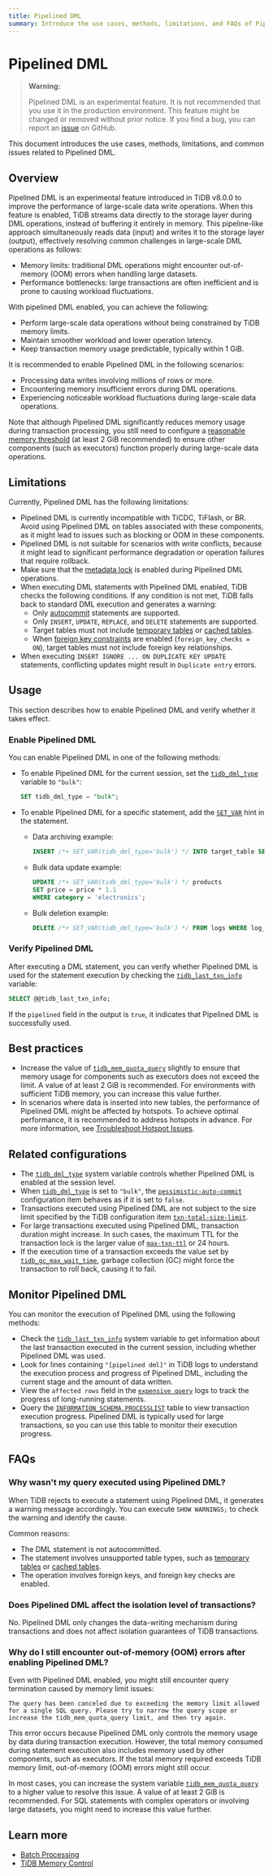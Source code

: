 ```yaml
---
title: Pipelined DML
summary: Introduce the use cases, methods, limitations, and FAQs of Pipelined DML. Pipelined DML enhances TiDB's batch processing capabilities, allowing transaction sizes to bypass TiDB's memory limits.
---
```


# Pipelined DML

> **Warning:**
>
> Pipelined DML is an experimental feature. It is not recommended that you use it in the production environment. This feature might be changed or removed without prior notice. If you find a bug, you can report an [issue](https://github.com/pingcap/tidb/issues) on GitHub.

This document introduces the use cases, methods, limitations, and common issues related to Pipelined DML.

## Overview

Pipelined DML is an experimental feature introduced in TiDB v8.0.0 to improve the performance of large-scale data write operations. When this feature is enabled, TiDB streams data directly to the storage layer during DML operations, instead of buffering it entirely in memory. This pipeline-like approach simultaneously reads data (input) and writes it to the storage layer (output), effectively resolving common challenges in large-scale DML operations as follows:

- Memory limits: traditional DML operations might encounter out-of-memory (OOM) errors when handling large datasets.
- Performance bottlenecks: large transactions are often inefficient and is prone to causing workload fluctuations.

With pipelined DML enabled, you can achieve the following:

- Perform large-scale data operations without being constrained by TiDB memory limits.
- Maintain smoother workload and lower operation latency.
- Keep transaction memory usage predictable, typically within 1 GiB.

It is recommended to enable Pipelined DML in the following scenarios:

- Processing data writes involving millions of rows or more.
- Encountering memory insufficient errors during DML operations.
- Experiencing noticeable workload fluctuations during large-scale data operations.

Note that although Pipelined DML significantly reduces memory usage during transaction processing, you still need to configure a [reasonable memory threshold](/system-variables.md#tidb_mem_quota_query) (at least 2 GiB recommended) to ensure other components (such as executors) function properly during large-scale data operations.

## Limitations

Currently, Pipelined DML has the following limitations:

- Pipelined DML is currently incompatible with TiCDC, TiFlash, or BR. Avoid using Pipelined DML on tables associated with these components, as it might lead to issues such as blocking or OOM in these components.
- Pipelined DML is not suitable for scenarios with write conflicts, because it might lead to significant performance degradation or operation failures that require rollback.
- Make sure that the [metadata lock](/metadata-lock.md) is enabled during Pipelined DML operations.
- When executing DML statements with Pipelined DML enabled, TiDB checks the following conditions. If any condition is not met, TiDB falls back to standard DML execution and generates a warning:
    - Only [autocommit](/transaction-overview.md#autocommit) statements are supported.
    - Only `INSERT`, `UPDATE`, `REPLACE`, and `DELETE` statements are supported.
    - Target tables must not include [temporary tables](/temporary-tables.md) or [cached tables](/cached-tables.md).
    - When [foreign key constraints](/foreign-key.md) are enabled (`foreign_key_checks = ON`), target tables must not include foreign key relationships.
- When executing `INSERT IGNORE ... ON DUPLICATE KEY UPDATE` statements, conflicting updates might result in `Duplicate entry` errors.

## Usage

This section describes how to enable Pipelined DML and verify whether it takes effect.

### Enable Pipelined DML

You can enable Pipelined DML in one of the following methods:

- To enable Pipelined DML for the current session, set the [`tidb_dml_type`](/system-variables.md#tidb_dml_type-new-in-v800) variable to `"bulk"`:

    ```sql
    SET tidb_dml_type = "bulk";
    ```

- To enable Pipelined DML for a specific statement, add the [`SET_VAR`](/optimizer-hints.md#set_varvar_namevar_value) hint in the statement.

    - Data archiving example:

        ```sql
        INSERT /*+ SET_VAR(tidb_dml_type='bulk') */ INTO target_table SELECT * FROM source_table;
        ```

    - Bulk data update example:

        ```sql
        UPDATE /*+ SET_VAR(tidb_dml_type='bulk') */ products
        SET price = price * 1.1
        WHERE category = 'electronics';
        ```

    - Bulk deletion example:

        ```sql
        DELETE /*+ SET_VAR(tidb_dml_type='bulk') */ FROM logs WHERE log_time < '2023-01-01';
        ```

### Verify Pipelined DML

After executing a DML statement, you can verify whether Pipelined DML is used for the statement execution by checking the [`tidb_last_txn_info`](/system-variables.md#tidb_last_txn_info-new-in-v409) variable:

```sql
SELECT @@tidb_last_txn_info;
```

If the `pipelined` field in the output is `true`, it indicates that Pipelined DML is successfully used.

## Best practices

- Increase the value of [`tidb_mem_quota_query`](/system-variables.md#tidb_mem_quota_query) slightly to ensure that memory usage for components such as executors does not exceed the limit. A value of at least 2 GiB is recommended. For environments with sufficient TiDB memory, you can increase this value further.
- In scenarios where data is inserted into new tables, the performance of Pipelined DML might be affected by hotspots. To achieve optimal performance, it is recommended to address hotspots in advance. For more information, see [Troubleshoot Hotspot Issues](/troubleshoot-hot-spot-issues.md).

## Related configurations

- The [`tidb_dml_type`](/system-variables.md#tidb_dml_type-new-in-v800) system variable controls whether Pipelined DML is enabled at the session level.
- When [`tidb_dml_type`](/system-variables.md#tidb_dml_type-new-in-v800) is set to `"bulk"`, the [`pessimistic-auto-commit`](/tidb-configuration-file.md#pessimistic-auto-commit-new-in-v600) configuration item behaves as if it is set to `false`.
- Transactions executed using Pipelined DML are not subject to the size limit specified by the TiDB configuration item [`txn-total-size-limit`](/tidb-configuration-file.md#txn-total-size-limit).
- For large transactions executed using Pipelined DML, transaction duration might increase. In such cases, the maximum TTL for the transaction lock is the larger value of [`max-txn-ttl`](/tidb-configuration-file.md#max-txn-ttl) or 24 hours.
- If the execution time of a transaction exceeds the value set by [`tidb_gc_max_wait_time`](/system-variables.md#tidb_gc_max_wait_time-new-in-v610), garbage collection (GC) might force the transaction to roll back, causing it to fail.

## Monitor Pipelined DML

You can monitor the execution of Pipelined DML using the following methods:

- Check the [`tidb_last_txn_info`](/system-variables.md#tidb_last_txn_info-new-in-v409) system variable to get information about the last transaction executed in the current session, including whether Pipelined DML was used.
- Look for lines containing `"[pipelined dml]"` in TiDB logs to understand the execution process and progress of Pipelined DML, including the current stage and the amount of data written.
- View the `affected rows` field in the [`expensive query`](/identify-expensive-queries.md#expensive-query-log-example) logs to track the progress of long-running statements.
- Query the [`INFORMATION_SCHEMA.PROCESSLIST`](/information-schema/information-schema-processlist.md) table to view transaction execution progress. Pipelined DML is typically used for large transactions, so you can use this table to monitor their execution progress.

## FAQs

### Why wasn't my query executed using Pipelined DML?

When TiDB rejects to execute a statement using Pipelined DML, it generates a warning message accordingly. You can execute `SHOW WARNINGS;` to check the warning and identify the cause.

Common reasons:

- The DML statement is not autocommitted.
- The statement involves unsupported table types, such as [temporary tables](/temporary-tables.md) or [cached tables](/cached-tables.md).
- The operation involves foreign keys, and foreign key checks are enabled.

### Does Pipelined DML affect the isolation level of transactions?

No. Pipelined DML only changes the data-writing mechanism during transactions and does not affect isolation guarantees of TiDB transactions.

### Why do I still encounter out-of-memory (OOM) errors after enabling Pipelined DML?

Even with Pipelined DML enabled, you might still encounter query termination caused by memory limit issues:

```
The query has been canceled due to exceeding the memory limit allowed for a single SQL query. Please try to narrow the query scope or increase the tidb_mem_quota_query limit, and then try again.
```

This error occurs because Pipelined DML only controls the memory usage by data during transaction execution. However, the total memory consumed during statement execution also includes memory used by other components, such as executors. If the total memory required exceeds TiDB memory limit, out-of-memory (OOM) errors might still occur.

In most cases, you can increase the system variable [`tidb_mem_quota_query`](/system-variables.md#tidb_mem_quota_query) to a higher value to resolve this issue. A value of at least 2 GiB is recommended. For SQL statements with complex operators or involving large datasets, you might need to increase this value further.

## Learn more

- [Batch Processing](/batch-processing.md)
- [TiDB Memory Control](/configure-memory-usage.md)